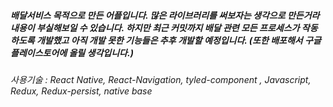  ##### 배달서비스 목적으로 만든 어플입니다. 많은 라이브러리를 써보자는 생각으로 만든거라 내용이 부실해보일 수 있습니다. 하지만 최근 커밋까지 배달 관련 모든 프로세스가 작동하도록 개발했고 아직 개발 못한 기능들은 추후 개발할 예정입니다. (또한 배포해서 구글 플레이스토어에 올릴 생각입니다.)
 ###### 사용기술 : React Native, React-Navigation, tyled-component , Javascript, Redux, Redux-persist, native base
